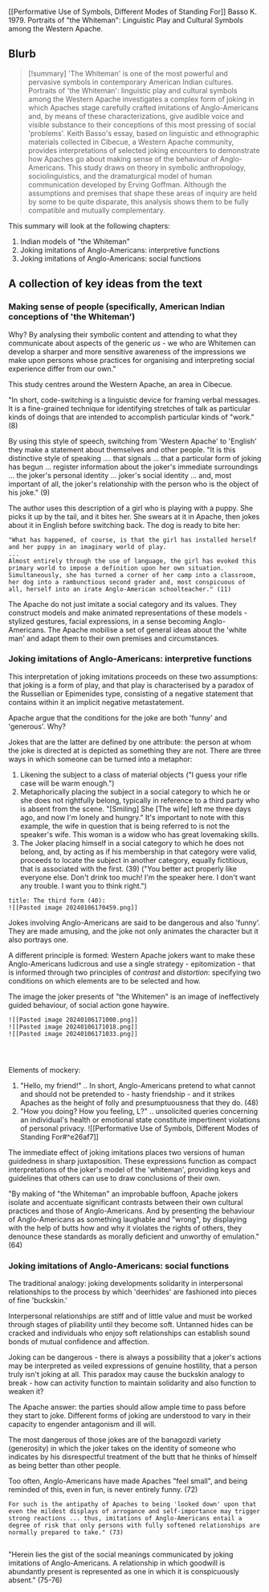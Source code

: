 [[Performative Use of Symbols, Different Modes of Standing For]]
Basso K. 1979. Portraits of "the Whiteman": Linguistic Play and Cultural Symbols among the Western Apache.

## Blurb

>[!summary]
>'The Whiteman' is one of the most powerful and pervasive symbols in contemporary American Indian cultures. Portraits of 'the Whiteman': linguistic play and cultural symbols among the Western Apache investigates a complex form of joking in which Apaches stage carefully crafted imitations of Anglo-Americans and, by means of these characterizations, give audible voice and visible substance to their conceptions of this most pressing of social 'problems'. Keith Basso's essay, based on linguistic and ethnographic materials collected in Cibecue, a Western Apache community, provides interpretations of selected joking encounters to demonstrate how Apaches go about making sense of the behaviour of Anglo-Americans. This study draws on theory in symbolic anthropology, sociolinguistics, and the dramaturgical model of human communication developed by Erving Goffman. Although the assumptions and premises that shape these areas of inquiry are held by some to be quite disparate, this analysis shows them to be fully compatible and mutually complementary.

This summary will look at the following chapters:
1. Indian models of "the Whiteman"
3. Joking imitations of Anglo-Americans: interpretive functions
4. Joking imitations of Anglo-Americans: social functions
## A collection of key ideas from the text

### Making sense of people (specifically, American Indian conceptions of 'the Whiteman')

Why?
	By analysing their symbolic content and attending to what they communicate about aspects of the generic *us* - we who are Whitemen can develop a sharper and more sensitive awareness of the impressions we make upon persons whose practices for organising and interpreting social experience differ from our own."

This study centres around the Western Apache, an area in Cibecue.

"In short, code-switching is a linguistic device for framing verbal messages. It is a fine-grained technique for identifying stretches of talk as particular kinds of doings that are intended to accomplish particular kinds of "work." (8)

By using this style of speech, switching from 'Western Apache' to 'English' they make a statement about themselves and other people. "It is this distinctive style of speaking .... that signals ... that a particular form of joking has begun ... register information about the joker's immediate surroundings ... the joker's personal identity ... joker's social identity ... and, most important of all, the joker's relationship with the person who is the object of his joke." (9)

The author uses this description of a girl who is playing with a puppy. She picks it up by the tail, and it bites her. She swears at it in Apache, then jokes about it in English before switching back. The dog is ready to bite her:

```ad-quote
"What has happened, of course, is that the girl has installed herself and her puppy in an imaginary world of play.
...
Almost entirely through the use of language, the girl has evoked this primary world to impose a definition upon her own situation. Simultaneously, she has turned a corner of her camp into a classroom, her dog into a rambunctious second grader and, most conspicuous of all, herself into an irate Anglo-American schoolteacher." (11)
```

The Apache do not just imitate a social category and its values. They construct models and make animated representations of these models - stylized gestures, facial expressions, in a sense becoming Anglo-Americans. The Apache mobilise a set of general ideas about the 'white man' and adapt them to their own premises and circumstances.

### Joking imitations of Anglo-Americans: interpretive functions

This interpretation of joking imitations proceeds on these two assumptions: that joking is a form of play, and that play is characterised by a paradox of the Russellian or Epimenides type, consisting of a negative statement that contains within it an implicit negative metastatement.

Apache argue that the conditions for the joke are both 'funny' and 'generous'. Why?

Jokes that are the latter are defined by one attribute: the person at whom the joke is directed at is depicted as something they are not. There are three ways in which someone can be turned into a metaphor:
1. Likening the subject to a class of material objects ("I guess your rifle case will be warm enough.")
2. Metaphorically placing the subject in a social category to which he or she does not rightfully belong, typically in reference to a third party who is absent from the scene. "[Smiling] She [The wife] left me three days ago, and now I'm lonely and hungry." It's important to note with this example, the wife in question that is being referred to is not the speaker's wife. This woman is a widow who has great lovemaking skills.
3. The Joker placing himself in a social category to which he does not belong, and, by acting as if his membership in that category were valid, proceeds to locate the subject in another category, equally fictitious, that is associated with the first. (39) ("You better act properly like everyone else. Don't drink too much! I'm the speaker here. I don't want any trouble. I want you to think right.")

```ad-seealso
title: The third form (40):
![[Pasted image 20240106170459.png]]
```

Jokes involving Anglo-Americans are said to be dangerous and also 'funny'. They are made amusing, and the joke not only animates the character but it also portrays one.

A different principle is formed: Western Apache jokers want to make these Anglo-Americans ludicrous and use a single strategy - epitomization - that is informed through two principles of *contrast* and *distortion*: specifying two conditions on which elements are to be selected and how.

The image the joker presents of "the Whitemen" is an image of ineffectively guided behaviour, of social action gone haywire.

```ad-quote
![[Pasted image 20240106171000.png]]
![[Pasted image 20240106171018.png]]
![[Pasted image 20240106171033.png]]




```

Elements of mockery:
1. "Hello, my friend!" .. In short, Anglo-Americans pretend to what cannot and should not be pretended to - hasty friendship - and it strikes Apaches as the height of folly and presumptuousness that they do. (48)
2. "How you doing? How you feeling, L?" .. unsolicited queries concerning an individual's health or emotional state constitute impertinent violations of personal privacy.
	![[Performative Use of Symbols, Different Modes of Standing For#^e26af7]]

The immediate effect of joking imitations places two versions of human guidedness in sharp juxtaposition. These expressions function as compact interpretations of the joker's model of the 'whiteman', providing keys and guidelines that others can use to draw conclusions of their own.

"By making of "the Whiteman" an improbable buffoon, Apache jokers isolate and accentuate significant contrasts between their own cultural practices and those of Anglo-Americans. And by presenting the behaviour of Anglo-Americans as something laughable and "wrong", by displaying with the help of butts how and why it violates the rights of others, they denounce these standards as morally deficient and unworthy of emulation." (64)

### Joking imitations of Anglo-Americans: social functions

The traditional analogy: joking developments solidarity in interpersonal relationships to the process by which 'deerhides' are fashioned into pieces of fine 'buckskin.'

Interpersonal relationships are stiff and of little value and must be worked through stages of pliability until they become soft. Untanned hides can be cracked and individuals who enjoy soft relationships can establish sound bonds of mutual confidence and affection.

Joking can be dangerous - there is always a possibility that a joker's actions may be interpreted as veiled expressions of genuine hostility, that a person truly isn't joking at all. This paradox may cause the buckskin analogy to break - how can activity function to maintain solidarity and also function to weaken it?

The Apache answer: the parties should allow ample time to pass before they start to joke. Different forms of joking are understood to vary in their capacity to engender antagonism and ill will.

The most dangerous of those jokes are of the banagozdi variety (generosity) in which the joker takes on the identity of someone who indicates by his disrespectful treatment of the butt that he thinks of himself as being better than other people.

Too often, Anglo-Americans have made Apaches "feel small", and being reminded of this, even in fun, is never entirely funny. (72)

```ad-quote
For such is the antipathy of Apaches to being 'looked down' upon that even the mildest displays of arrogance and self-importance may trigger strong reactions ... thus, imitations of Anglo-Americans entail a degree of risk that only persons with fully softened relationships are normally prepared to take." (73)


```

"Herein lies the gist of the social meanings communicated by joking imitations of Anglo-Americans. A relationship in which goodwill is abundantly present is represented as one in which it is conspicuously absent." (75-76)